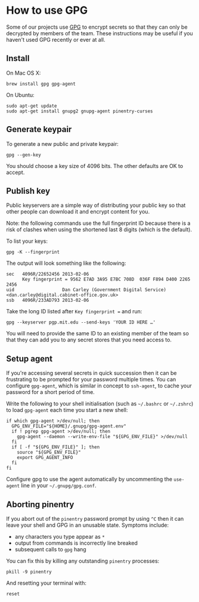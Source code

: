 # How to use GPG

Some of our projects use [GPG][] to encrypt secrets so that they can only be
decrypted by members of the team. These instructions may be useful if you
haven't used GPG recently or ever at all.

[GPG]: https://www.gnupg.org/

## Install

On Mac OS X:

    brew install gpg gpg-agent

On Ubuntu:

    sudo apt-get update
    sudo apt-get install gnupg2 gnupg-agent pinentry-curses

## Generate keypair

To generate a new public and private keypair:

    gpg --gen-key

You should choose a key size of 4096 bits. The other defaults are OK to
accept.

## Publish key

Public keyservers are a simple way of distributing your public key so that
other people can download it and encrypt content for you.

Note: the following commands use the full fingerprint ID because there is a
risk of clashes when using the shortened last 8 digits (which is the
default).

To list your keys:

    gpg -K --fingerprint

The output will look something like the following:

    sec   4096R/22652456 2013-02-06
          Key fingerprint = 9562 E7AD 3A95 E7BC 708D  036F F894 D400 2265 2456
    uid                  Dan Carley (Government Digital Service) <dan.carley@digital.cabinet-office.gov.uk>
    ssb   4096R/233AD793 2013-02-06

Take the long ID listed after `Key fingerprint =` and run:

    gpg --keyserver pgp.mit.edu --send-keys 'YOUR ID HERE …'

You will need to provide the same ID to an existing member of the team so
that they can add you to any secret stores that you need access to.

## Setup agent

If you're accessing several secrets in quick succession then it can be
frustrating to be prompted for your password multiple times. You can
configure `gpg-agent`, which is similar in concept to `ssh-agent`, to cache
your password for a short period of time.

Write the following to your shell initialisation (such as `~/.bashrc` or
`~/.zshrc`) to load `gpg-agent` each time you start a new shell:

    if which gpg-agent >/dev/null; then
      GPG_ENV_FILE="${HOME}/.gnupg/gpg-agent.env"
      if ! pgrep gpg-agent >/dev/null; then
        gpg-agent --daemon --write-env-file "${GPG_ENV_FILE}" >/dev/null
      fi
      if [ -f "${GPG_ENV_FILE}" ]; then
        source "${GPG_ENV_FILE}"
        export GPG_AGENT_INFO
      fi
    fi

Configure gpg to use the agent automatically by uncommenting the `use-agent`
line in your `~/.gnupg/gpg.conf`.

## Aborting pinentry

If you abort out of the `pinentry` password prompt by using `^C` then it can
leave your shell and GPG in an unusable state. Symptoms include:

- any characters you type appear as `*`
- output from commands is incorrectly line breaked
- subsequent calls to `gpg` hang

You can fix this by killing any outstanding `pinentry` processes:

    pkill -9 pinentry

And resetting your terminal with:

    reset
